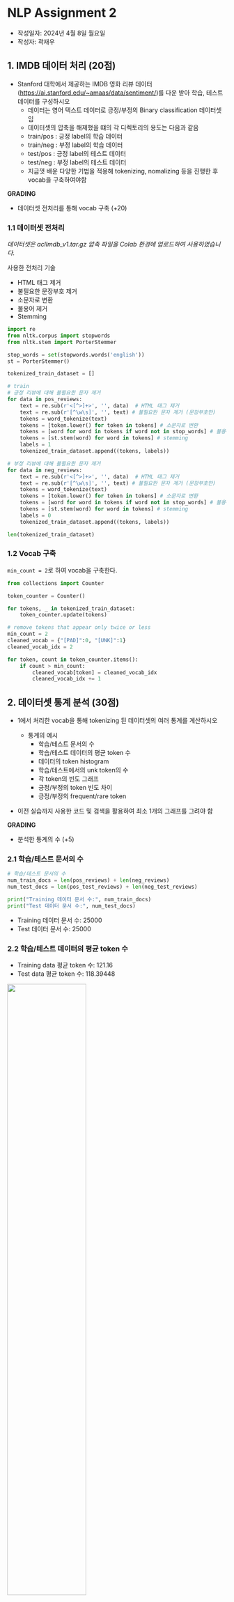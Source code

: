 # NLP Assignment 2

-   작성일자: 2024년 4월 8일 월요일
-   작성자: 곽재우

## 1. IMDB 데이터 처리 (20점)

-   Stanford 대학에서 제공하는 IMDB 영화 리뷰 데이터(https://ai.stanford.edu/~amaas/data/sentiment/)를 다운 받아 학습, 테스트 데이터를 구성하시오
    -   데이터는 영어 텍스트 데이터로 긍정/부정의 Binary classification 데이터셋임
    -   데이터셋의 압축을 해제했을 떄의 각 디렉토리의 용도는 다음과 같음
    -   train/pos : 긍정 label의 학습 데이터
    -   train/neg : 부정 label의 학습 데이터
    -   test/pos : 긍정 label의 테스트 데이터
    -   test/neg : 부정 label의 테스트 데이터
    -   지금껏 배운 다양한 기법을 적용해 tokenizing, nomalizing 등을 진행한 후 vocab을 구축하여야함

**GRADING**

-   데이터셋 전처리를 통해 vocab 구축 (+20)

### 1.1 데이터셋 전처리

_데이터셋은 aclImdb_v1.tar.gz 압축 파일을 Colab 환경에 업로드하여 사용하였습니다._

사용한 전처리 기술

-   HTML 태그 제거
-   불필요한 문장부호 제거
-   소문자로 변환
-   불용어 제거
-   Stemming

```python
import re
from nltk.corpus import stopwords
from nltk.stem import PorterStemmer

stop_words = set(stopwords.words('english'))
st = PorterStemmer()

tokenized_train_dataset = []

# train
# 긍정 리뷰에 대해 불필요한 문자 제거
for data in pos_reviews:
    text = re.sub(r'<[^>]+>', '', data)  # HTML 태그 제거
    text = re.sub(r'[^\w\s]', '', text) # 불필요한 문자 제거 (문장부호만)
    tokens = word_tokenize(text)
    tokens = [token.lower() for token in tokens] # 소문자로 변환
    tokens = [word for word in tokens if word not in stop_words] # 불용어 제거
    tokens = [st.stem(word) for word in tokens] # stemming
    labels = 1
    tokenized_train_dataset.append((tokens, labels))

# 부정 리뷰에 대해 불필요한 문자 제거
for data in neg_reviews:
    text = re.sub(r'<[^>]+>', '', data)  # HTML 태그 제거
    text = re.sub(r'[^\w\s]', '', text) # 불필요한 문자 제거 (문장부호만)
    tokens = word_tokenize(text)
    tokens = [token.lower() for token in tokens] # 소문자로 변환
    tokens = [word for word in tokens if word not in stop_words] # 불용어 제거
    tokens = [st.stem(word) for word in tokens] # stemming
    labels = 0
    tokenized_train_dataset.append((tokens, labels))

len(tokenized_train_dataset)
```

### 1.2 Vocab 구축

`min_count = 2`로 하여 vocab을 구축한다.

```python
from collections import Counter

token_counter = Counter()

for tokens, _ in tokenized_train_dataset:
    token_counter.update(tokens)

# remove tokens that appear only twice or less
min_count = 2
cleaned_vocab = {"[PAD]":0, "[UNK]":1}
cleaned_vocab_idx = 2

for token, count in token_counter.items():
    if count > min_count:
        cleaned_vocab[token] = cleaned_vocab_idx
        cleaned_vocab_idx += 1
```

## 2. 데이터셋 통계 분석 (30점)

-   1에서 처리한 vocab을 통해 tokenizing 된 데이터셋의 여러 통계를 계산하시오

    -   통계의 예시
        -   학습/테스트 문서의 수
        -   학습/테스트 데이터의 평균 token 수
        -   데이터의 token histogram
        -   학습/테스트에서의 unk token의 수
        -   각 token의 빈도 그래프
        -   긍정/부정의 token 빈도 차이
        -   긍정/부정의 frequent/rare token

-   이전 실습까지 사용한 코드 및 검색을 활용하여 최소 1개의 그래프를 그려야 함

**GRADING**

-   분석한 통계의 수 (+5)

### 2.1 학습/테스트 문서의 수

```python
# 학습/테스트 문서의 수
num_train_docs = len(pos_reviews) + len(neg_reviews)
num_test_docs = len(pos_test_reviews) + len(neg_test_reviews)

print("Training 데이터 문서 수:", num_train_docs)
print("Test 데이터 문서 수:", num_test_docs)
```

-   Training 데이터 문서 수: 25000
-   Test 데이터 문서 수: 25000

### 2.2 학습/테스트 데이터의 평균 token 수

-   Training data 평균 token 수: 121.16
-   Test data 평균 token 수: 118.39448

<img src="../../assets/hw2/image.png" width="60%">

<img src="../../assets/hw2/image3.png" width="60%">

### 2.3 데이터의 token histogram

<img src="../../assets/hw2/image4.png" width="60%">

<img src="../../assets/hw2/image5.png" width="60%">

### 2.4 학습/테스트에서의 unk token의 수

훈련 데이터셋에서 vocab에 존재하지 않는 토큰의 수를 세었다.

```python
count = 0
total = 0
v = []

for tokens, _ in tokenized_train_dataset:
  for token in tokens:
    total += 1
    try:
      v.append(cleaned_vocab[token])
    except KeyError:
      count+=1


print("훈련 데이터에서 unk token 수")
print("unk", count)
print("not unk", len(v))
print("total", total)
print("unk+not unk", count + len(v))
```

훈련 데이터에서 unk token 수

-   unk: 94,125
-   not unk: 2,934,875
-   total: 3,029,000
-   unk + not unk: 3,029,000

<img src="../../assets/hw2/image6.png" width="60%">

테스트 데이터에 대해서도 동일하게 계산한 결과는 아래와 같다.

-   unk: 131,890
-   not unk: 2,827,972
-   total: 2,959,862
-   unk + not unk: 2,959,862

<img src="../../assets/hw2/image7.png" width="60%">

### 2.5 긍정/부정의 token 빈도 차이

각 문서에는 1 또는 0의 레이블이 존재한다. 해당 문서를 토크나이징하여 얻은 토큰에 대해 문서의 레이블이 1이면 토큰 전체를 긍정 토큰으로 인식하였다.

```python
pos_tokens = []
neg_tokens = []
for tokens, label in tokenized_train_dataset:
  for token in tokens:
    if label == 1:
      pos_tokens.append(token)

    else:
      neg_tokens.append(token)

print("pos", len(pos_tokens), "neg", len(neg_tokens))
```

-   긍정(pos) 토큰 수: 1,539,460
-   부정(neg) 토큰 수 1,489,540

<img src="../../assets/hw2/image8.png" width="60%">

### 2.6 긍정/부정의 frequent/rare token

긍정/부정 레이블이 붙어있는 문서에 대해 frequent/rare한 토큰을 분석하였다.

film, movie, one 같은 단어는 비슷한 비율로 긍정/부정 토큰을 구성하고 있는 것을 확인할 수 있다.

해당 통계를 통해 상위 10개 토큰의 빈도를 확인할 수 있다.

```python
pos_token_counter = Counter(pos_tokens)
neg_token_counter = Counter(neg_tokens)

print("Positive Tokens")
print(pos_token_counter.most_common(10))
print("Negative Tokens")
print(neg_token_counter.most_common(10))
```

Positive Tokens

> [('film', 24398), ('movi', 21784), ('one', 13506), ('like', 10091), ('time', 7882), ('good', 7478), ('see', 7251), ('stori', 7187), ('charact', 6867), ('make', 6662)]

Negative Tokens

> [('movi', 27797), ('film', 21897), ('one', 12808), ('like', 11968), ('make', 7835), ('even', 7603), ('get', 7602), ('good', 7233), ('time', 7197), ('watch', 7181)]

<img src="../../assets/hw2/image10.png" width="60%">
<img src="../../assets/hw2/image11.png" width="60%">

-   rare token 확인

```python
# rare token 확인

pos_token_counter = Counter(pos_tokens)
neg_token_counter = Counter(neg_tokens)

print("Positive Tokens")
print(pos_token_counter.most_common()[-10:])
print("Negative Tokens")
print(neg_token_counter.most_common()[-10:])
```

Positive Tokens

> [('athinodoro', 1), ('prousali', 1), ('stavro', 1), ('nikolaidi', 1), ('serieseven', 1), ('tvin', 1), ('ant1', 1), ('zoneswel', 1), ('imi', 1), ('jayden', 1)]

Negative Tokens

> [('resultso', 1), ('afleck', 1), ('giglii', 1), ('parodywith', 1), ('repleat', 1), ('jowl', 1), ('funnythrow', 1), ('camora', 1), ('capich', 1), ('mj', 1)]

## 3. Classification 모델 구축 및 학습 (50점)

-   이론 및 실습 수업을 통해 배운 MLP, CNN, RNN을 사용하여 각자의 모델을 구축하시오
    -   모델의 크기는 ModelSummary 기준 500MB의 메모리를 초과하면 안됨
    -   모델은 최대 10 epoch 학습 할 수 있음 (적게 학습하는 것은 ok)
-   최대한 높은 성능을 기록하는 모델을 구축하여야 함
    -   학습엔 주어진 학습 데이터만을 사용하여야 함
    -   테스트 데이터를 학습에 사용하면 0점
-   모델 구성에 있어 왜 자신이 그런 모델 구조를 설계 하였는지 설명을 하여야함

**GRADING**

-   모델 구축 및 학습 (+20)
-   모델에 대한 설명 (+10)
-   모델 성능에 따른 성적
    -   상위 0~30% : +20
    -   상위 30~50% : +15
    -   상위 50~70% : +10
    -   상위 70~100% : +5

### 3.1 모델 구축 및 학습

#### 3.1.1 모델 구축

가장 성능이 높았던 모델은 TextCNN이다.

```python
class TextCNN(nn.Module):
    def __init__(self, vocab_size):
        super(TextCNN, self).__init__()
        self.SG_embedding = nn.Embedding.from_pretrained(torch.FloatTensor(embedding_loopup_matrix), freeze=True)
        self.RD_embedding = nn.Embedding(vocab_size, 200)

        self.SG_conv1 = nn.Conv2d(1, 200, (3, 200))
        self.SG_conv2 = nn.Conv2d(1, 200, (4, 200))
        self.SG_conv3 = nn.Conv2d(1, 200, (5, 200))

        self.RD_conv1 = nn.Conv2d(1, 200, (3, 200))
        self.RD_conv2 = nn.Conv2d(1, 200, (4, 200))
        self.RD_conv3 = nn.Conv2d(1, 200, (5, 200))

        self.fc = nn.Linear(6*200, 2)


    def forward(self, x):
        SG_embedding = self.SG_embedding(x).unsqueeze(1)
        # 2,1,200,200 -> 채널축을 1로 써줌, cnn쓰기위함
        RD_embedding = self.RD_embedding(x).unsqueeze(1)

        SG_conv1_feature = F.relu(self.SG_conv1(SG_embedding).squeeze(3))
        # 필터로 움직여서 두칸 못움직여서 98
        SG_conv2_feature = F.relu(self.SG_conv2(SG_embedding).squeeze(3))
        # 한칸 못움직여서 97
        SG_conv3_feature = F.relu(self.SG_conv3(SG_embedding).squeeze(3))

        RD_conv1_feature = F.relu(self.RD_conv1(RD_embedding).squeeze(3))
        RD_conv2_feature = F.relu(self.RD_conv2(RD_embedding).squeeze(3))
        RD_conv3_feature = F.relu(self.RD_conv3(RD_embedding).squeeze(3))

        SG_max1 = F.max_pool1d(SG_conv1_feature, SG_conv1_feature.size(2)).squeeze(2)
        SG_max2 = F.max_pool1d(SG_conv2_feature, SG_conv2_feature.size(2)).squeeze(2)
        SG_max3 = F.max_pool1d(SG_conv3_feature, SG_conv3_feature.size(2)).squeeze(2)

        RD_max1 = F.max_pool1d(RD_conv1_feature, RD_conv1_feature.size(2)).squeeze(2)
        RD_max2 = F.max_pool1d(RD_conv2_feature, RD_conv2_feature.size(2)).squeeze(2)
        RD_max3 = F.max_pool1d(RD_conv3_feature, RD_conv3_feature.size(2)).squeeze(2)

        x = torch.cat([SG_max1, SG_max2, SG_max3, RD_max1, RD_max2, RD_max3], dim=1)

        x = self.fc(x)

        return x

        # cnn을 쓰면 파라미터 용량은 줄어들지만 성능 하락?
```

#### 3.1.2 모델 학습

아래와 같이 모델을 선언하고 학습시킨다.

```python
textcnn_model = TextCNN(len(cleaned_vocab))

check_performance(textcnn_model, cleaned_vocab, tokenized_train_dataset, tokenized_test_dataset, "textcnn")
```

#### 3.1.3 모델에 대한 설명

TextCNN 모델의 구조는 아래와 같다.

1. 임베딩 레이어(Embedding Layer)

    - embedding_lookup_matrix를 이용하여 토큰에 대한 임베딩을 생성한다.
    - Skip-Gram 임베딩은 중심 단어로부터 주변 단어를 예측하는 식으로 작동하기 때문에, 문맥을 기반으로 단어의 의미를 학습한다.
    - Random Distributed 임베딩은 단어에 대한 임베딩을 임의로 초기화하여 학습 데이터를 통해 단어 간의 의미 관계를 학습하며 조정하는 방식이다.

2. 컨볼루션 레이어(Convolutional Layer)

    - SG 임베딩을 입력으로 하는 SG_conv1, SG_conv2, SG_conv3이 존재한다.
    - 마찬가지로 RD 임베딩을 입력으로 하는 RD_conv1, RD_conv2, RD_conv3이 존재한다.
    - 컨볼루션 레이어에 SG 임베딩과 RD 임베딩이 모두 존재하는 이유는 다음과 같다
    - SG, RD 임베딩은 의미 정보를 서로 다르게 잡아낸다. SG 임베딩은 문맥 정보를 바탕으로 하는 반면, RD 임베딩은 특정 잠재 의미 관계를 잡아낼 수 있다 (무작위로 초기화하기 때문에)
    - 따라서 두 임베딩을 같이 사용하여 다양한 의미 표현을 잡아낼 수 있다.

3. 풀링 레이어(Pooling Layer)

    - Max Pooling을 사용하여 컨볼루션 레이어의 출력 필터 맵을 지나가며 가장 큰 값을 추출한다.

4. 완전 연결 레이어(FCN, Fully Connected Layer)

embedding_lookup_matrix는 아래와 같으며 vector_size는 200으로, window_size는 10으로 정의하였다.

vector_size가 200이므로 위의 TextCNN 모델의 hidden size도 그에 맞게 200으로 변경해주었다.

```python
from gensim.models import Word2Vec

# call CBOW or SkipGram
# CBOW_W2V = Word2Vec(sentences = word2vec_train_datas, vector_size = 32, window = 5, min_count = 1, workers = 4, sg = 0)
SkipGram_W2V = Word2Vec(sentences = word2vec_train_datas, vector_size = 200, window = 10, min_count = 1, workers = 4, sg = 1)
```

<img src="../../assets/hw2/image12.png" width="70%">
<img src="../../assets/hw2/image13.png" width="70%">

SkipGram Word2Vec에서 보편적으로 많이 사용하는 vector size는 100~300이고 window size는 5~10이므로 해당 범위 안에 있는 값으로 여러번 테스트 하였다.

그 결과 vector size가 200, window가 10일 때 86%의 test accuracy를 기록하여 해당 값을 설정하였다.

#### Test accuracy

<img src="../../assets/hw2/image9.png" width="70%">

wandb

<img src="../../assets/hw2/image14.png" width="70%">

모델 구조

<img src="../../assets/hw2/image15.png" width="70%">

<img src="../../assets/hw2/image16.png" width="70%">

